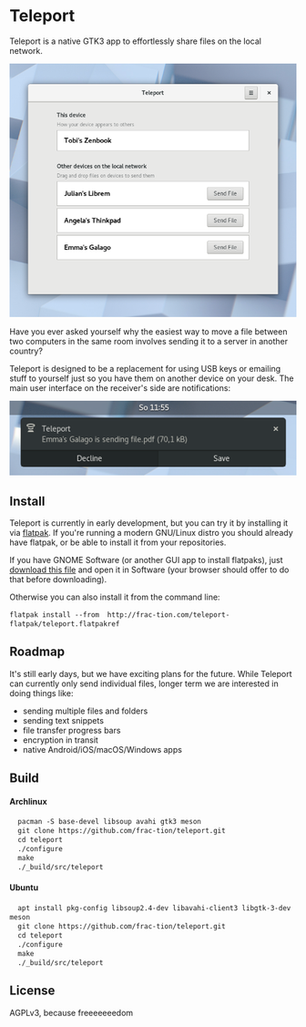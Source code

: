 # Teleport
Teleport is a native GTK3 app to effortlessly share files on the local network.

![Screenshot of the Teleport application window](docs/screenshots/window.png)

Have you ever asked yourself why the easiest way to move a file between two computers in the same room involves sending it to a server in another country?

Teleport is designed to be a replacement for using USB keys or emailing stuff to yourself just so you have them on another device on your desk. The main user interface on the receiver's side are notifications:

![Screenshot of a Teleport notification](docs/screenshots/notification.png)

## Install
Teleport is currently in early development, but you can try it by installing it via [flatpak](http://flatpak.org). If you're running a modern GNU/Linux distro you should already have flatpak, or be able to install it from your repositories.

If you have GNOME Software (or another GUI app to install flatpaks), just [download this file](http://frac-tion.com/teleport-flatpak/teleport.flatpakref) and open it in Software (your browser should offer to do that before downloading).

Otherwise you can also install it from the command line:
```
flatpak install --from  http://frac-tion.com/teleport-flatpak/teleport.flatpakref
```

## Roadmap
It's still early days, but we have exciting plans for the future. While Teleport can currently only send individual files, longer term we are interested in doing things like:
* sending multiple files and folders
* sending text snippets
* file transfer progress bars
* encryption in transit
* native Android/iOS/macOS/Windows apps

## Build
#### Archlinux
```
  pacman -S base-devel libsoup avahi gtk3 meson
  git clone https://github.com/frac-tion/teleport.git
  cd teleport
  ./configure
  make
  ./_build/src/teleport
```
#### Ubuntu
```
  apt install pkg-config libsoup2.4-dev libavahi-client3 libgtk-3-dev meson
  git clone https://github.com/frac-tion/teleport.git
  cd teleport
  ./configure
  make
  ./_build/src/teleport
```


## License
AGPLv3, because freeeeeeedom
